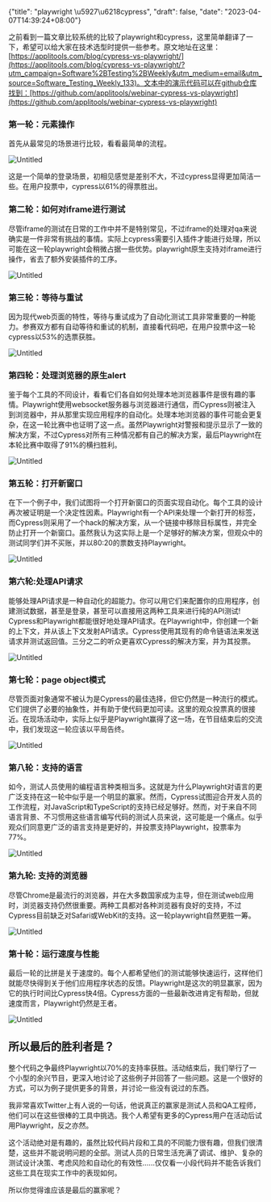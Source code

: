 {"title": "playwright \u5927\u6218cypress", "draft": false, "date": "2023-04-07T14:39:24+08:00"}

之前看到一篇文章比较系统的比较了playwright和cypress，这里简单翻译了一下，希望可以给大家在技术选型时提供一些参考。原文地址在这里：[https://applitools.com/blog/cypress-vs-playwright/](https://applitools.com/blog/cypress-vs-playwright/?utm_campaign=Software%2BTesting%2BWeekly&utm_medium=email&utm_source=Software_Testing_Weekly_133)。文本中的演示代码可以在github仓库找到：[https://github.com/applitools/webinar-cypress-vs-playwright](https://github.com/applitools/webinar-cypress-vs-playwright)

### 第一轮：元素操作

首先从最常见的场景进行比较，看看最简单的流程。

![Untitled](playwright%20%E5%A4%A7%E6%88%98cypress%2011b717732e2e4ceebd0b58c3fd83cc16/Untitled.png)

这是一个简单的登录场景，初相见感觉是差别不大，不过cypress显得更加简洁一些。在用户投票中，cypress以61%的得票胜出。

### 第二轮：如何对iframe进行测试

尽管iframe的测试在日常的工作中并不是特别常见，不过iframe的处理对qa来说确实是一件非常有挑战的事情。实际上cypress需要引入插件才能进行处理，所以可能在这一轮playwright会稍微占据一些优势。playwright原生支持对iframe进行操作，省去了额外安装插件的工序。

![Untitled](playwright%20%E5%A4%A7%E6%88%98cypress%2011b717732e2e4ceebd0b58c3fd83cc16/Untitled%201.png)

### 第三轮：等待与重试

因为现代web页面的特性，等待与重试成为了自动化测试工具非常重要的一种能力。参赛双方都有自动等待和重试的机制，直接看代码吧，在用户投票中这一轮cypress以53%的选票获胜。

![Untitled](playwright%20%E5%A4%A7%E6%88%98cypress%2011b717732e2e4ceebd0b58c3fd83cc16/Untitled%202.png)

### 第四轮：处理浏览器的原生alert

鉴于每个工具的不同设计，看看它们各自如何处理本地浏览器事件是很有趣的事情。Playwright使用websocket服务器与浏览器进行通信，而Cypress则被注入到浏览器中，并从那里实现应用程序的自动化。处理本地浏览器的事件可能会更复杂，在这一轮比赛中也证明了这一点。虽然Playwright对警报和提示显示了一致的解决方案，不过Cypress对所有三种情况都有自己的解决方案，最后Playwright在本轮比赛中取得了91%的横扫胜利。

![Untitled](playwright%20%E5%A4%A7%E6%88%98cypress%2011b717732e2e4ceebd0b58c3fd83cc16/Untitled%203.png)

### 第五轮：打开新窗口

在下一个例子中，我们试图将一个打开新窗口的页面实现自动化。每个工具的设计再次被证明是一个决定性因素。Playwright有一个API来处理一个新打开的标签，而Cypress则采用了一个hack的解决方案，从一个链接中移除目标属性，并完全防止打开一个新窗口。虽然我认为这实际上是一个足够好的解决方案，但观众中的测试同学们并不买账，并以80:20的票数支持Playwright。

![Untitled](playwright%20%E5%A4%A7%E6%88%98cypress%2011b717732e2e4ceebd0b58c3fd83cc16/Untitled%204.png)

### 第六轮:处理API请求

能够处理API请求是一种自动化的超能力。你可以用它们来配置你的应用程序，创建测试数据，甚至是登录，甚至可以直接用这两种工具来进行纯的API测试! Cypress和Playwright都能很好地处理API请求。在Playwright中，你创建一个新的上下文，并从该上下文发射API请求。Cypress使用其现有的命令链语法来发送请求并测试返回值。三分之二的听众更喜欢Cypress的解决方案，并为其投票。

![Untitled](playwright%20%E5%A4%A7%E6%88%98cypress%2011b717732e2e4ceebd0b58c3fd83cc16/Untitled%205.png)

### 第七轮：page object模式

尽管页面对象通常不被认为是Cypress的最佳选择，但它仍然是一种流行的模式。它们提供了必要的抽象性，并有助于使代码更加可读。这里的观众投票真的很接近。在现场活动中，实际上似乎是Playwright赢得了这一场，在节目结束后的交流中，我们发现这一轮应该以平局告终。

![Untitled](playwright%20%E5%A4%A7%E6%88%98cypress%2011b717732e2e4ceebd0b58c3fd83cc16/Untitled%206.png)

### 第八轮：支持的语言

如今，测试人员使用的编程语言种类相当多。这就是为什么Playwright对语言的更广泛支持在这一轮中似乎是一个明显的赢家。然而，Cypress试图迎合开发人员的工作流程，对JavaScript和TypeScript的支持已经足够好。然而，对于来自不同语言背景、不习惯用这些语言编写代码的测试人员来说，这可能是一个痛点。似乎观众们同意更广泛的语言支持是更好的，并投票支持Playwright，投票率为77%。

![Untitled](playwright%20%E5%A4%A7%E6%88%98cypress%2011b717732e2e4ceebd0b58c3fd83cc16/Untitled%207.png)

### 第九轮: 支持的浏览器

尽管Chrome是最流行的浏览器，并在大多数国家成为主导，但在测试web应用时，浏览器支持仍然很重要。两种工具都对各种浏览器有良好的支持，不过Cypress目前缺乏对Safari或WebKit的支持。这一轮playwright自然更胜一筹。

![Untitled](playwright%20%E5%A4%A7%E6%88%98cypress%2011b717732e2e4ceebd0b58c3fd83cc16/Untitled%208.png)

### 第十轮：运行速度与性能

最后一轮的比拼是关于速度的。每个人都希望他们的测试能够快速运行，这样他们就能尽快得到关于他们应用程序状态的反馈。Playwright是这次的明显赢家，因为它的执行时间比Cypress快4倍。Cypress方面的一些最新改进肯定有帮助，但就速度而言，Playwright仍然是王者。

![Untitled](playwright%20%E5%A4%A7%E6%88%98cypress%2011b717732e2e4ceebd0b58c3fd83cc16/Untitled%209.png)

## 所以最后的胜利者是？

整个代码之争最终Playwright以70%的支持率获胜。活动结束后，我们举行了一个小型的余兴节目，更深入地讨论了这些例子并回答了一些问题。这是一个很好的方式，可以为例子提供更多的背景，并讨论一些没有说过的东西。

我非常喜欢Twitter上有人说的一句话，他说真正的赢家是测试人员和QA工程师，他们可以在这些很棒的工具中挑选。我个人希望有更多的Cypress用户在活动后试用Playwright，反之亦然。

这个活动绝对是有趣的，虽然比较代码片段和工具的不同能力很有趣，但我们很清楚，这些并不能说明问题的全部。测试人员的日常生活充满了调试、维护、复杂的测试设计决策、考虑风险和自动化的有效性......仅仅看一小段代码并不能告诉我们这些工具在现实工作中的表现如何。

所以你觉得谁应该是最后的赢家呢？